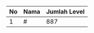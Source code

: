 | No | Nama            | Jumlah Level |
|----|-----------------|--------------|
| 1  | #    |    887        |
